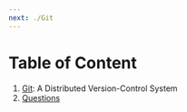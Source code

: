 ```yaml
---
next: ./Git
---
```


# Table of Content

1. [Git](./Git): A Distributed Version-Control System
2. [Questions](./Questions)
